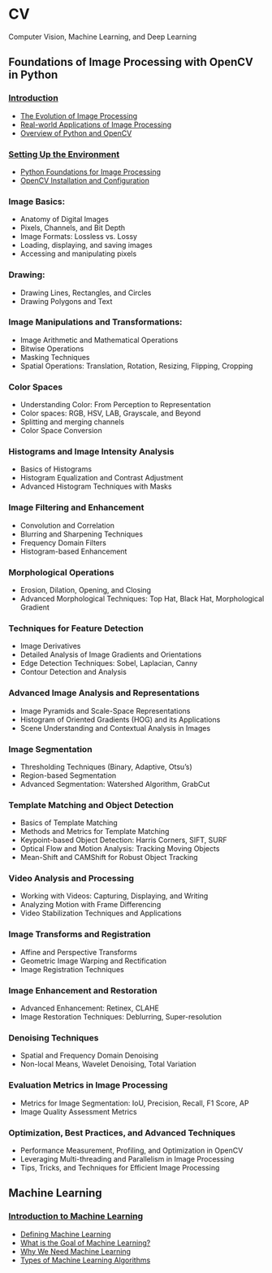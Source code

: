 # CV
Computer Vision, Machine Learning, and Deep Learning


## Foundations of Image Processing with OpenCV in Python

### <a href="/opencv_basic/Introduction/INTRODUCTION.md"> Introduction </a>

- <a href="/opencv_basic/Introduction/INTRODUCTION.md#the-evolution-of-image-processing"> The Evolution of Image Processing </a>
- <a href="/opencv_basic/Introduction/INTRODUCTION.md#real-world-applications-of-image-processing"> Real-world Applications of Image Processing </a>
- <a href="/opencv_basic/Introduction/INTRODUCTION.md#overview-of-python-and-opencv"> Overview of Python and OpenCV </a>

### <a href="/opencv_basic/Setting_Up_The_Environment/SETTIN_UP_THE_ENVIRONMENT.md"> Setting Up the Environment </a>
            
- <a href="/opencv_basic/Setting_Up_The_Environment/SETTIN_UP_THE_ENVIRONMENT.md#python-foundations-for-image-processing"> Python Foundations for Image Processing </a>
- <a href="/opencv_basic/Setting_Up_The_Environment/SETTIN_UP_THE_ENVIRONMENT.md#opencv-installation-and-configuration"> OpenCV Installation and Configuration </a>

### Image Basics:

- Anatomy of Digital Images
- Pixels, Channels, and Bit Depth
- Image Formats: Lossless vs. Lossy
- Loading, displaying, and saving images
- Accessing and manipulating pixels

### Drawing:

- Drawing Lines, Rectangles, and Circles
- Drawing Polygons and Text

### Image Manipulations and Transformations:

- Image Arithmetic and Mathematical Operations
- Bitwise Operations
- Masking Techniques
- Spatial Operations: Translation, Rotation, Resizing, Flipping, Cropping

### Color Spaces

- Understanding Color: From Perception to Representation
- Color spaces: RGB, HSV, LAB, Grayscale, and Beyond
- Splitting and merging channels
- Color Space Conversion

### Histograms and Image Intensity Analysis

- Basics of Histograms
- Histogram Equalization and Contrast Adjustment
- Advanced Histogram Techniques with Masks

### Image Filtering and Enhancement

- Convolution and Correlation
- Blurring and Sharpening Techniques
- Frequency Domain Filters
- Histogram-based Enhancement

### Morphological Operations

- Erosion, Dilation, Opening, and Closing
- Advanced Morphological Techniques: Top Hat, Black Hat, Morphological Gradient

### Techniques for Feature Detection

- Image Derivatives
- Detailed Analysis of Image Gradients and Orientations
- Edge Detection Techniques: Sobel, Laplacian, Canny
- Contour Detection and Analysis

### Advanced Image Analysis and Representations

- Image Pyramids and Scale-Space Representations
- Histogram of Oriented Gradients (HOG) and its Applications
- Scene Understanding and Contextual Analysis in Images

### Image Segmentation

- Thresholding Techniques (Binary, Adaptive, Otsu’s)
- Region-based Segmentation
- Advanced Segmentation: Watershed Algorithm, GrabCut

### Template Matching and Object Detection

- Basics of Template Matching
- Methods and Metrics for Template Matching
- Keypoint-based Object Detection: Harris Corners, SIFT, SURF
- Optical Flow and Motion Analysis: Tracking Moving Objects
- Mean-Shift and CAMShift for Robust Object Tracking

### Video Analysis and Processing

- Working with Videos: Capturing, Displaying, and Writing
- Analyzing Motion with Frame Differencing
- Video Stabilization Techniques and Applications

### Image Transforms and Registration

- Affine and Perspective Transforms
- Geometric Image Warping and Rectification
- Image Registration Techniques

### Image Enhancement and Restoration

- Advanced Enhancement: Retinex, CLAHE
- Image Restoration Techniques: Deblurring, Super-resolution

### Denoising Techniques

- Spatial and Frequency Domain Denoising
- Non-local Means, Wavelet Denoising, Total Variation

### Evaluation Metrics in Image Processing

- Metrics for Image Segmentation: IoU, Precision, Recall, F1 Score, AP
- Image Quality Assessment Metrics

### Optimization, Best Practices, and Advanced Techniques

- Performance Measurement, Profiling, and Optimization in OpenCV
- Leveraging Multi-threading and Parallelism in Image Processing
- Tips, Tricks, and Techniques for Efficient Image Processing

## Machine Learning

### <a href="/machine_learning_basic/Introduction_To_Machine_Learning/INTRODUCTION_TO_MACHINE_LEARNING.md"> Introduction to Machine Learning </a>

- <a href="/machine_learning_basic/Introduction_To_Machine_Learning/INTRODUCTION_TO_MACHINE_LEARNING.md#defining-machine-learning"> Defining Machine Learning </a>
- <a href="/machine_learning_basic/Introduction_To_Machine_Learning/INTRODUCTION_TO_MACHINE_LEARNING.md#what-is-the-goal-of-machine-learning?"> What is the Goal of Machine Learning? </a>
- <a href="/machine_learning_basic/Introduction_To_Machine_Learning/INTRODUCTION_TO_MACHINE_LEARNING.md#why-we-need-machine-learning"> Why We Need Machine Learning </a>
- <a href="/machine_learning_basic/Introduction_To_Machine_Learning/INTRODUCTION_TO_MACHINE_LEARNING.md#types-of-machine-learning-algorithms"> Types of Machine Learning Algorithms </a>